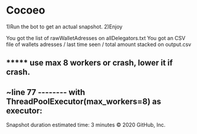 # Cocoeo
1)Run the bot to get an actual snapshot.
2)Enjoy

You got the list of rawWalletAdresses on allDelegators.txt
You got an CSV file of wallets adresses / last time seen / total amount stacked on output.csv


***** use max 8 workers or crash, lower it if crash.
--------------------------------------------------------------------------------------------------------
~line 77  --------   with ThreadPoolExecutor(max_workers=8) as executor:
--------------------------------------------------------------------------------------------------------

Snapshot duration estimated time: 3 minutes
© 2020 GitHub, Inc.
